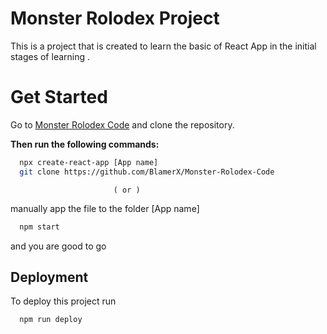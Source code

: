 # Monster Rolodex Project

This is a project that is created to learn the basic of React App in the initial stages of learning .

# Get Started

Go to [Monster Rolodex Code](https://github.com/BlamerX/Monster-Rolodex-Code)
and clone the repository.

**Then run the following commands:**
```bash
  npx create-react-app [App name]
  git clone https://github.com/BlamerX/Monster-Rolodex-Code
```
                           ( or )

manually app the file to the folder [App name]


```bash
  npm start
```

 and you are good to go

## Deployment

To deploy this project run

```bash
  npm run deploy
```


